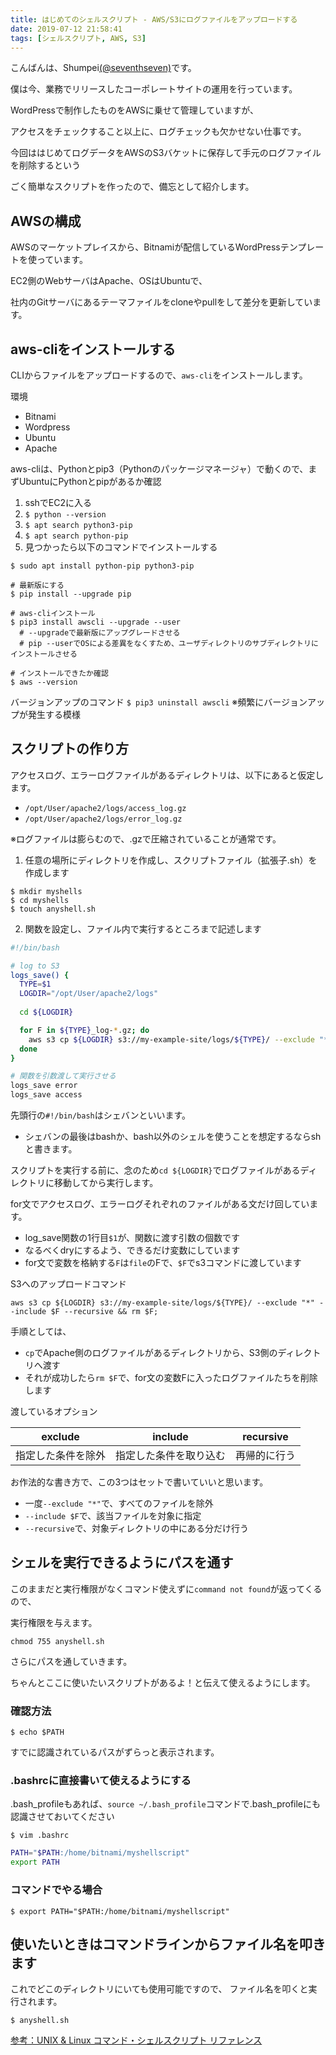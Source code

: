 ```yaml
---
title: はじめてのシェルスクリプト - AWS/S3にログファイルをアップロードする
date: 2019-07-12 21:58:41
tags: [シェルスクリプト, AWS, S3]
---
```


こんばんは、Shumpei[(@seventhseven)](https://twitter.com/seventhseven)です。

僕は今、業務でリリースしたコーポレートサイトの運用を行っています。

WordPressで制作したものをAWSに乗せて管理していますが、

アクセスをチェックすること以上に、ログチェックも欠かせない仕事です。

今回ははじめてログデータをAWSのS3バケットに保存して手元のログファイルを削除するという

ごく簡単なスクリプトを作ったので、備忘として紹介します。


## AWSの構成
AWSのマーケットプレイスから、Bitnamiが配信しているWordPressテンプレートを使っています。

EC2側のWebサーバはApache、OSはUbuntuで、

社内のGitサーバにあるテーマファイルをcloneやpullをして差分を更新しています。

## aws-cliをインストールする

CLIからファイルをアップロードするので、`aws-cli`をインストールします。

環境
  - Bitnami
  - Wordpress
  - Ubuntu
  - Apache

aws-cliは、Pythonとpip3（Pythonのパッケージマネージャ）で動くので、まずUbuntuにPythonとpipがあるか確認

1. sshでEC2に入る
1. `$ python --version`
1. `$ apt search python3-pip`
1. `$ apt search python-pip`
1. 見つかったら以下のコマンドでインストールする

```
$ sudo apt install python-pip python3-pip

# 最新版にする
$ pip install --upgrade pip

# aws-cliインストール
$ pip3 install awscli --upgrade --user
  # --upgradeで最新版にアップグレードさせる
  # pip --userでOSによる差異をなくすため、ユーザディレクトリのサブディレクトリにインストールさせる

# インストールできたか確認
$ aws --version

```

バージョンアップのコマンド
`$ pip3 uninstall awscli`
※頻繁にバージョンアップが発生する模様

## スクリプトの作り方

アクセスログ、エラーログファイルがあるディレクトリは、以下にあると仮定します。

- `/opt/User/apache2/logs/access_log.gz`
- `/opt/User/apache2/logs/error_log.gz`

※ログファイルは膨らむので、.gzで圧縮されていることが通常です。


1. 任意の場所にディレクトリを作成し、スクリプトファイル（拡張子.sh）を作成します

```
$ mkdir myshells
$ cd myshells
$ touch anyshell.sh
```

2. 関数を設定し、ファイル内で実行するところまで記述します

```bash
#!/bin/bash

# log to S3
logs_save() {
  TYPE=$1
  LOGDIR="/opt/User/apache2/logs"
  
  cd ${LOGDIR} 

  for F in ${TYPE}_log-*.gz; do
    aws s3 cp ${LOGDIR} s3://my-example-site/logs/${TYPE}/ --exclude "*" --include $F --recursive && rm $F;
  done
}

# 関数を引数渡して実行させる
logs_save error
logs_save access
```

先頭行の`#!/bin/bash`はシェバンといいます。
- シェバンの最後はbashか、bash以外のシェルを使うことを想定するならshと書きます。

スクリプトを実行する前に、念のため`cd ${LOGDIR}`でログファイルがあるディレクトリに移動してから実行します。

for文でアクセスログ、エラーログそれぞれのファイルがある文だけ回しています。

  - log_save関数の1行目`$1`が、関数に渡す引数の個数です
  - なるべくdryにするよう、できるだけ変数にしています
  - for文で変数を格納する`F`は`file`のFで、`$F`でs3コマンドに渡しています

S3へのアップロードコマンド

`aws s3 cp ${LOGDIR} s3://my-example-site/logs/${TYPE}/ --exclude "*" --include $F --recursive && rm $F;`

手順としては、
- `cp`でApache側のログファイルがあるディレクトリから、S3側のディレクトリへ渡す
- それが成功したら`rm $F`で、for文の変数Fに入ったログファイルたちを削除します

渡しているオプション

| exclude | include | recursive |
|-|-|-| 
| 指定した条件を除外 | 指定した条件を取り込む | 再帰的に行う |

お作法的な書き方で、この3つはセットで書いていいと思います。
- 一度`--exclude "*"`で、すべてのファイルを除外
- `--include $F`で、該当ファイルを対象に指定
- `--recursive`で、対象ディレクトリの中にある分だけ行う


## シェルを実行できるようにパスを通す


このままだと実行権限がなくコマンド使えずに`command not found`が返ってくるので、

実行権限を与えます。

`chmod 755 anyshell.sh`

さらにパスを通していきます。

ちゃんとここに使いたいスクリプトがあるよ！と伝えて使えるようにします。

### 確認方法

`$ echo $PATH`

すでに認識されているパスがずらっと表示されます。

### .bashrcに直接書いて使えるようにする

.bash_profileもあれば、`source ~/.bash_profile`コマンドで.bash_profileにも認識させておいてください

```
$ vim .bashrc
```

```bash
PATH="$PATH:/home/bitnami/myshellscript"
export PATH
```


### コマンドでやる場合

```
$ export PATH="$PATH:/home/bitnami/myshellscript"
```

## 使いたいときはコマンドラインからファイル名を叩きます

これでどこのディレクトリにいても使用可能ですので、
ファイル名を叩くと実行されます。

```
$ anyshell.sh
```



[参考：UNIX & Linux コマンド・シェルスクリプト リファレンス](https://shellscript.sunone.me/)


